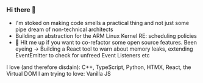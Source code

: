 ### Hi there 👋

<!--
**witherScript/witherScript** is a ✨ _special_ ✨ repository because its `README.md` (this file) appears on your GitHub profile.

Here are some ideas to get you started:

-->
- I'm stoked on making code smells a practical thing and not just some pipe dream of non-technical architects
- Building an abstraction for the ARM Linux Kernel RE: scheduling policies
- 💬 Hit me up if you want to co-refactor some open source features. 
Been eyeing -> Building a React tool to warn about memory leaks, extending EventEmitter to check for unfreed Event Listeners etc

 I love (and therefore disdain): C++, TypeScript, Python, HTMX, React, the Virtual DOM
 I am trying to love: Vanilla JS

